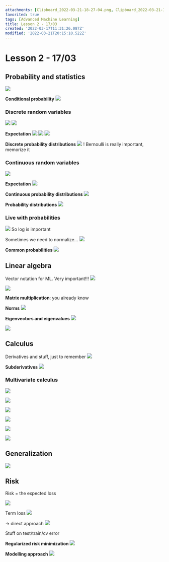 ```yaml
---
attachments: [Clipboard_2022-03-21-18-27-04.png, Clipboard_2022-03-21-18-27-21.png, Clipboard_2022-03-21-18-28-32.png, Clipboard_2022-03-21-18-28-42.png, Clipboard_2022-03-21-18-33-44.png, Clipboard_2022-03-21-18-33-54.png, Clipboard_2022-03-21-18-34-02.png, Clipboard_2022-03-21-18-36-34.png, Clipboard_2022-03-21-18-39-10.png, Clipboard_2022-03-21-18-42-00.png, Clipboard_2022-03-21-18-43-06.png, Clipboard_2022-03-21-18-43-43.png, Clipboard_2022-03-21-18-46-07.png, Clipboard_2022-03-21-18-47-24.png, Clipboard_2022-03-21-18-49-18.png, Clipboard_2022-03-21-18-51-48.png, Clipboard_2022-03-21-18-52-46.png, Clipboard_2022-03-21-18-53-35.png, Clipboard_2022-03-21-18-55-28.png, Clipboard_2022-03-21-18-56-20.png, Clipboard_2022-03-21-18-57-04.png, Clipboard_2022-03-21-18-57-36.png, Clipboard_2022-03-21-18-58-43.png, Clipboard_2022-03-21-18-59-09.png, Clipboard_2022-03-21-19-01-46.png, Clipboard_2022-03-21-19-02-16.png, Clipboard_2022-03-21-19-03-17.png, Clipboard_2022-03-21-21-52-40.png, Clipboard_2022-03-21-21-52-58.png, Clipboard_2022-03-21-21-54-23.png, Clipboard_2022-03-21-21-55-20.png, Clipboard_2022-03-21-22-12-07.png, Clipboard_2022-03-21-22-12-22.png, Clipboard_2022-03-21-22-14-29.png, Clipboard_2022-03-21-22-14-52.png]
favorited: true
tags: [Advanced Machine Learning]
title: Lesson 2 - 17/03
created: '2022-03-17T11:31:26.087Z'
modified: '2022-03-21T20:15:10.522Z'
---
```


# Lesson 2 - 17/03

## Probability and statistics

![](@attachment/Clipboard_2022-03-21-18-27-04.png)

**Conditional probability**
![](@attachment/Clipboard_2022-03-21-18-27-21.png)

### Discrete random variables

![](@attachment/Clipboard_2022-03-21-18-28-32.png)
![](@attachment/Clipboard_2022-03-21-18-28-42.png)

**Expectation**
![](@attachment/Clipboard_2022-03-21-18-33-44.png)
![](@attachment/Clipboard_2022-03-21-18-33-54.png)
![](@attachment/Clipboard_2022-03-21-18-34-02.png)

**Discrete probability distributions**
![](@attachment/Clipboard_2022-03-21-18-36-34.png)
! Bernoulli is really important, memorize it

### Continuous random variables
![](@attachment/Clipboard_2022-03-21-18-39-10.png)

**Expectation**
![](@attachment/Clipboard_2022-03-21-18-42-00.png)

**Continuous probability distributions**
![](@attachment/Clipboard_2022-03-21-18-43-06.png)

**Probability distributions**
![](@attachment/Clipboard_2022-03-21-18-43-43.png)

### Live with probabilities

![](@attachment/Clipboard_2022-03-21-18-46-07.png)
So log is important

Sometimes we need to normalize...
![](@attachment/Clipboard_2022-03-21-18-47-24.png)

**Common probabilities**
![](@attachment/Clipboard_2022-03-21-18-49-18.png)

## Linear algebra

Vector notation for ML. Very important!!!
![](@attachment/Clipboard_2022-03-21-18-51-48.png)

![](@attachment/Clipboard_2022-03-21-18-52-46.png)

**Matrix multiplication**: you already know

**Norms**
![](@attachment/Clipboard_2022-03-21-18-53-35.png)

**Eigenvectors and eigenvalues**
![](@attachment/Clipboard_2022-03-21-18-55-28.png)

![](@attachment/Clipboard_2022-03-21-18-56-20.png)

## Calculus

Derivatives and stuff, just to remember
![](@attachment/Clipboard_2022-03-21-18-57-04.png)

**Subderivatives**
![](@attachment/Clipboard_2022-03-21-18-57-36.png)

### Multivariate calculus

![](@attachment/Clipboard_2022-03-21-18-58-43.png)

![](@attachment/Clipboard_2022-03-21-18-59-09.png)

![](@attachment/Clipboard_2022-03-21-19-01-46.png)

![](@attachment/Clipboard_2022-03-21-19-02-16.png)

![](@attachment/Clipboard_2022-03-21-19-03-17.png)

![](@attachment/Clipboard_2022-03-21-21-52-58.png)

## Generalization

![](@attachment/Clipboard_2022-03-21-21-54-23.png)

## Risk

Risk = the expected loss

![](@attachment/Clipboard_2022-03-21-21-55-20.png)

Term loss
![](@attachment/Clipboard_2022-03-21-22-12-07.png)

-> direct approach
![](@attachment/Clipboard_2022-03-21-22-12-22.png)

Stuff on test/train/cv error

**Regularized risk minimization**
![](@attachment/Clipboard_2022-03-21-22-14-29.png)

**Modelling approach**
![](@attachment/Clipboard_2022-03-21-22-14-52.png)

